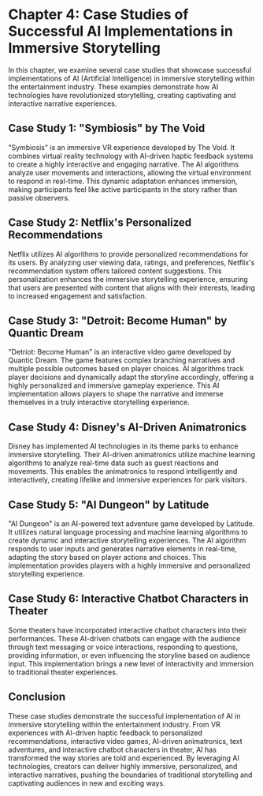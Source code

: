 Chapter 4: Case Studies of Successful AI Implementations in Immersive Storytelling
==================================================================================

In this chapter, we examine several case studies that showcase successful implementations of AI (Artificial Intelligence) in immersive storytelling within the entertainment industry. These examples demonstrate how AI technologies have revolutionized storytelling, creating captivating and interactive narrative experiences.

Case Study 1: "Symbiosis" by The Void
-------------------------------------

"Symbiosis" is an immersive VR experience developed by The Void. It combines virtual reality technology with AI-driven haptic feedback systems to create a highly interactive and engaging narrative. The AI algorithms analyze user movements and interactions, allowing the virtual environment to respond in real-time. This dynamic adaptation enhances immersion, making participants feel like active participants in the story rather than passive observers.

Case Study 2: Netflix's Personalized Recommendations
----------------------------------------------------

Netflix utilizes AI algorithms to provide personalized recommendations for its users. By analyzing user viewing data, ratings, and preferences, Netflix's recommendation system offers tailored content suggestions. This personalization enhances the immersive storytelling experience, ensuring that users are presented with content that aligns with their interests, leading to increased engagement and satisfaction.

Case Study 3: "Detroit: Become Human" by Quantic Dream
------------------------------------------------------

"Detriot: Become Human" is an interactive video game developed by Quantic Dream. The game features complex branching narratives and multiple possible outcomes based on player choices. AI algorithms track player decisions and dynamically adapt the storyline accordingly, offering a highly personalized and immersive gameplay experience. This AI implementation allows players to shape the narrative and immerse themselves in a truly interactive storytelling experience.

Case Study 4: Disney's AI-Driven Animatronics
---------------------------------------------

Disney has implemented AI technologies in its theme parks to enhance immersive storytelling. Their AI-driven animatronics utilize machine learning algorithms to analyze real-time data such as guest reactions and movements. This enables the animatronics to respond intelligently and interactively, creating lifelike and immersive experiences for park visitors.

Case Study 5: "AI Dungeon" by Latitude
--------------------------------------

"AI Dungeon" is an AI-powered text adventure game developed by Latitude. It utilizes natural language processing and machine learning algorithms to create dynamic and interactive storytelling experiences. The AI algorithm responds to user inputs and generates narrative elements in real-time, adapting the story based on player actions and choices. This implementation provides players with a highly immersive and personalized storytelling experience.

Case Study 6: Interactive Chatbot Characters in Theater
-------------------------------------------------------

Some theaters have incorporated interactive chatbot characters into their performances. These AI-driven chatbots can engage with the audience through text messaging or voice interactions, responding to questions, providing information, or even influencing the storyline based on audience input. This implementation brings a new level of interactivity and immersion to traditional theater experiences.

Conclusion
----------

These case studies demonstrate the successful implementation of AI in immersive storytelling within the entertainment industry. From VR experiences with AI-driven haptic feedback to personalized recommendations, interactive video games, AI-driven animatronics, text adventures, and interactive chatbot characters in theater, AI has transformed the way stories are told and experienced. By leveraging AI technologies, creators can deliver highly immersive, personalized, and interactive narratives, pushing the boundaries of traditional storytelling and captivating audiences in new and exciting ways.
